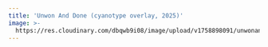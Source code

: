 ```yaml
---
title: 'Unwon And Done (cyanotype overlay, 2025)'
image: >-
  https://res.cloudinary.com/dbqwb9i08/image/upload/v1758898091/unwonanddone_spc6uh.jpg
---
```


